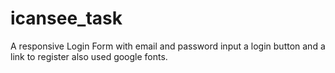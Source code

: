 # icansee_task
A responsive Login Form with email and password input
a login button
and a link to register
also used google fonts.
